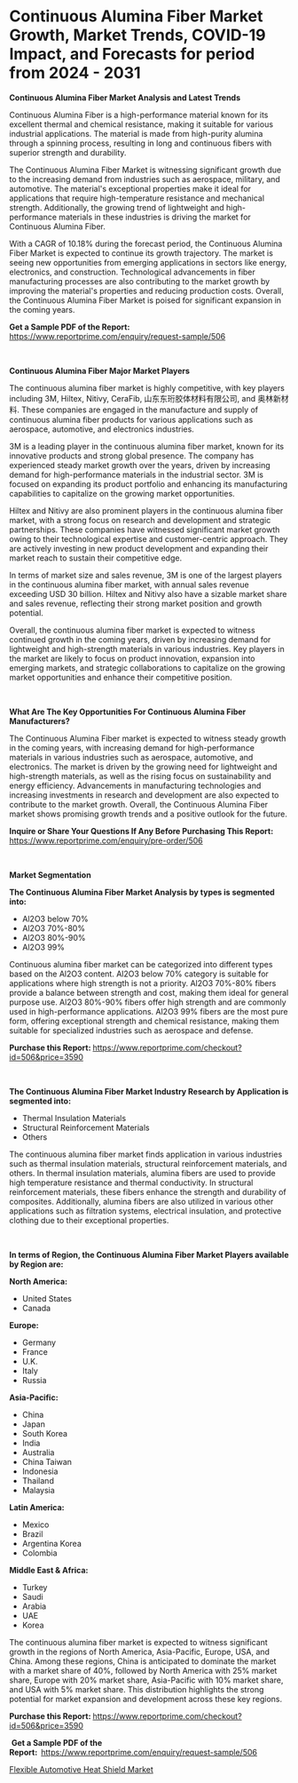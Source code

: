 <p><h1>Continuous Alumina Fiber Market Growth, Market Trends, COVID-19 Impact, and Forecasts for period from 2024 - 2031</h1></p><p><strong>Continuous Alumina Fiber Market Analysis and Latest Trends</strong></p>
<p><p>Continuous Alumina Fiber is a high-performance material known for its excellent thermal and chemical resistance, making it suitable for various industrial applications. The material is made from high-purity alumina through a spinning process, resulting in long and continuous fibers with superior strength and durability.</p><p>The Continuous Alumina Fiber Market is witnessing significant growth due to the increasing demand from industries such as aerospace, military, and automotive. The material's exceptional properties make it ideal for applications that require high-temperature resistance and mechanical strength. Additionally, the growing trend of lightweight and high-performance materials in these industries is driving the market for Continuous Alumina Fiber.</p><p>With a CAGR of 10.18% during the forecast period, the Continuous Alumina Fiber Market is expected to continue its growth trajectory. The market is seeing new opportunities from emerging applications in sectors like energy, electronics, and construction. Technological advancements in fiber manufacturing processes are also contributing to the market growth by improving the material's properties and reducing production costs. Overall, the Continuous Alumina Fiber Market is poised for significant expansion in the coming years.</p></p>
<p><strong>Get a Sample PDF of the Report:&nbsp;</strong> <a href="https://www.reportprime.com/enquiry/request-sample/506">https://www.reportprime.com/enquiry/request-sample/506</a></p>
<p>&nbsp;</p>
<p><strong>Continuous Alumina Fiber Major Market Players</strong></p>
<p><p>The continuous alumina fiber market is highly competitive, with key players including 3M, Hiltex, Nitivy, CeraFib, 山东东珩胶体材料有限公司, and 奥林新材料. These companies are engaged in the manufacture and supply of continuous alumina fiber products for various applications such as aerospace, automotive, and electronics industries.</p><p>3M is a leading player in the continuous alumina fiber market, known for its innovative products and strong global presence. The company has experienced steady market growth over the years, driven by increasing demand for high-performance materials in the industrial sector. 3M is focused on expanding its product portfolio and enhancing its manufacturing capabilities to capitalize on the growing market opportunities.</p><p>Hiltex and Nitivy are also prominent players in the continuous alumina fiber market, with a strong focus on research and development and strategic partnerships. These companies have witnessed significant market growth owing to their technological expertise and customer-centric approach. They are actively investing in new product development and expanding their market reach to sustain their competitive edge.</p><p>In terms of market size and sales revenue, 3M is one of the largest players in the continuous alumina fiber market, with annual sales revenue exceeding USD 30 billion. Hiltex and Nitivy also have a sizable market share and sales revenue, reflecting their strong market position and growth potential.</p><p>Overall, the continuous alumina fiber market is expected to witness continued growth in the coming years, driven by increasing demand for lightweight and high-strength materials in various industries. Key players in the market are likely to focus on product innovation, expansion into emerging markets, and strategic collaborations to capitalize on the growing market opportunities and enhance their competitive position.</p></p>
<p>&nbsp;</p>
<p><strong>What Are The Key Opportunities For Continuous Alumina Fiber Manufacturers?</strong></p>
<p><p>The Continuous Alumina Fiber market is expected to witness steady growth in the coming years, with increasing demand for high-performance materials in various industries such as aerospace, automotive, and electronics. The market is driven by the growing need for lightweight and high-strength materials, as well as the rising focus on sustainability and energy efficiency. Advancements in manufacturing technologies and increasing investments in research and development are also expected to contribute to the market growth. Overall, the Continuous Alumina Fiber market shows promising growth trends and a positive outlook for the future.</p></p>
<p><strong>Inquire or Share Your Questions If Any Before Purchasing This Report:</strong> <a href="https://www.reportprime.com/enquiry/pre-order/506">https://www.reportprime.com/enquiry/pre-order/506</a></p>
<p>&nbsp;</p>
<p><strong>Market Segmentation</strong></p>
<p><strong>The Continuous Alumina Fiber Market Analysis by types is segmented into:</strong></p>
<p><ul><li>Al2O3 below 70%</li><li>Al2O3 70%-80%</li><li>Al2O3 80%-90%</li><li>Al2O3 99%</li></ul></p>
<p><p>Continuous alumina fiber market can be categorized into different types based on the Al2O3 content. Al2O3 below 70% category is suitable for applications where high strength is not a priority. Al2O3 70%-80% fibers provide a balance between strength and cost, making them ideal for general purpose use. Al2O3 80%-90% fibers offer high strength and are commonly used in high-performance applications. Al2O3 99% fibers are the most pure form, offering exceptional strength and chemical resistance, making them suitable for specialized industries such as aerospace and defense.</p></p>
<p><strong>Purchase this Report:&nbsp;</strong><a href="https://www.reportprime.com/checkout?id=506&price=3590">https://www.reportprime.com/checkout?id=506&price=3590</a></p>
<p>&nbsp;</p>
<p><strong>The Continuous Alumina Fiber Market Industry Research by Application is segmented into:</strong></p>
<p><ul><li>Thermal Insulation Materials</li><li>Structural Reinforcement Materials</li><li>Others</li></ul></p>
<p><p>The continuous alumina fiber market finds application in various industries such as thermal insulation materials, structural reinforcement materials, and others. In thermal insulation materials, alumina fibers are used to provide high temperature resistance and thermal conductivity. In structural reinforcement materials, these fibers enhance the strength and durability of composites. Additionally, alumina fibers are also utilized in various other applications such as filtration systems, electrical insulation, and protective clothing due to their exceptional properties.</p></p>
<p>&nbsp;</p>
<p><strong>In terms of Region, the Continuous Alumina Fiber Market Players available by Region are:</strong></p>
<p>
    <p> <strong> North America: </strong>
        <ul>
            <li>United States</li>
            <li>Canada</li>
        </ul>
        </p> 
    <p> <strong> Europe: </strong>
        <ul>
            <li>Germany</li>
            <li>France</li>
            <li>U.K.</li>
            <li>Italy</li>
            <li>Russia</li>
        </ul>
        </p> 
    <p> <strong> Asia-Pacific: </strong>
        <ul>
            <li>China</li>
            <li>Japan</li>
            <li>South Korea</li>
            <li>India</li>
            <li>Australia</li>
            <li>China Taiwan</li>
            <li>Indonesia</li>
            <li>Thailand</li>
            <li>Malaysia</li>
        </ul>
        </p> 
    <p> <strong> Latin America: </strong>
        <ul>
            <li>Mexico</li>
            <li>Brazil</li>
            <li>Argentina Korea</li>
            <li>Colombia</li>
        </ul>
        </p> 
    <p> <strong> Middle East & Africa: </strong>
        <ul>
            <li>Turkey</li>
            <li>Saudi</li>
            <li>Arabia</li>
            <li>UAE</li>
            <li>Korea</li>
        </ul>
    </p>
    </p>
<p><p>The continuous alumina fiber market is expected to witness significant growth in the regions of North America, Asia-Pacific, Europe, USA, and China. Among these regions, China is anticipated to dominate the market with a market share of 40%, followed by North America with 25% market share, Europe with 20% market share, Asia-Pacific with 10% market share, and USA with 5% market share. This distribution highlights the strong potential for market expansion and development across these key regions.</p></p>
<p><strong>Purchase this Report: </strong><a href="https://www.reportprime.com/checkout?id=506&price=3590">https://www.reportprime.com/checkout?id=506&price=3590</a></p>
<p>&nbsp;<strong>Get a Sample PDF of the Report:&nbsp;&nbsp;</strong><a href="https://www.reportprime.com/enquiry/request-sample/506">https://www.reportprime.com/enquiry/request-sample/506</a></p>
<p><strong></strong></p>
<p><p><a href="https://confirmed-shield-e13.notion.site/Flexible-Automotive-Heat-Shield-Market-Size-Reflecting-a-Forecast-Till-2031-Market-By-Type-By-Appl-d65a4d631e9541f8844f17f285aca1c8">Flexible Automotive Heat Shield Market</a></p></p>